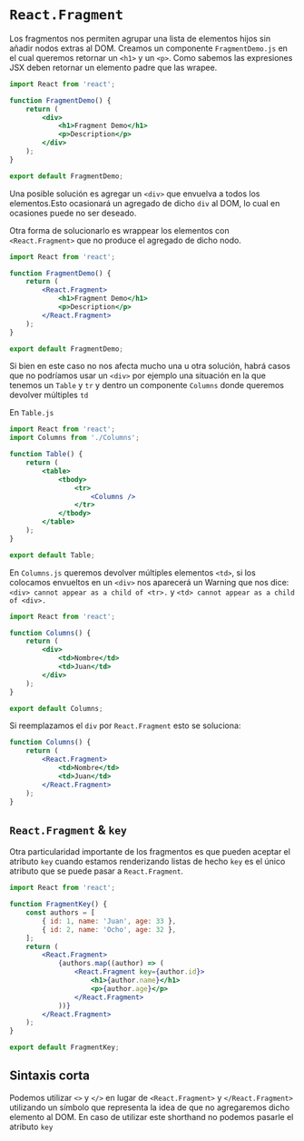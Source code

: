 # `React.Fragment`
Los fragmentos nos permiten agrupar una lista de elementos hijos sin añadir nodos extras al DOM.
Creamos un componente `FragmentDemo.js` en el cual queremos retornar un `<h1>` y un `<p>`. Como sabemos las expresiones JSX deben retornar un elemento padre que las  wrapee. 
```jsx
import React from 'react';

function FragmentDemo() {
	return (
		<div>
			<h1>Fragment Demo</h1>
			<p>Description</p>
		</div>
	);
}

export default FragmentDemo;
```
Una posible solución es agregar un `<div>` que envuelva a todos los elementos.Esto ocasionará un agregado de dicho `div` al DOM, lo cual en ocasiones puede no ser deseado.

Otra forma de solucionarlo es wrappear los elementos con `<React.Fragment>` que no produce el agregado de dicho nodo. 

```jsx
import React from 'react';

function FragmentDemo() {
	return (
		<React.Fragment>
			<h1>Fragment Demo</h1>
			<p>Description</p>
		</React.Fragment>
	);
}

export default FragmentDemo;
```

Si bien en este caso no nos afecta mucho una u otra solución, habrá casos que no podríamos usar un `<div>` por ejemplo una situación en la que tenemos un `Table` y `tr` y dentro un componente `Columns` donde queremos devolver múltiples `td`

En `Table.js`
```jsx
import React from 'react';
import Columns from './Columns';

function Table() {
	return (
		<table>
			<tbody>
				<tr>
					<Columns />
				</tr>
			</tbody>
		</table>
	);
}

export default Table;
```

En `Columns.js` queremos devolver múltiples elementos `<td>`, si los colocamos envueltos en un `<div>` nos aparecerá un Warning que nos dice: `<div> cannot appear as a child of <tr>.` y `<td> cannot appear as a child of <div>.`

```jsx
import React from 'react';

function Columns() {
	return (
		<div>
			<td>Nombre</td>
			<td>Juan</td>
		</div>
	);
}

export default Columns;
```
Si reemplazamos el `div` por `React.Fragment` esto se soluciona:

```jsx
function Columns() {
	return (
		<React.Fragment>
			<td>Nombre</td>
			<td>Juan</td>
		</React.Fragment>
	);
}
```

## `React.Fragment` & `key` 
Otra particularidad importante de los fragmentos es que pueden aceptar el atributo `key` cuando estamos renderizando listas de hecho `key`  es el único atributo que se puede pasar a  `React.Fragment`. 

```jsx
import React from 'react';

function FragmentKey() {
	const authors = [
		{ id: 1, name: 'Juan', age: 33 },
		{ id: 2, name: 'Ocho', age: 32 },
	];
	return (
		<React.Fragment>
			{authors.map((author) => (
				<React.Fragment key={author.id}>
					<h1>{author.name}</h1>
					<p>{author.age}</p>
				</React.Fragment>
			))}
		</React.Fragment>
	);
}

export default FragmentKey;

```


## Sintaxis corta
Podemos utilizar `<>` y `</>` en lugar de `<React.Fragment>` y `</React.Fragment>` utilizando un símbolo que representa la idea de que no agregaremos dicho elemento al DOM.
En caso de utilizar este shorthand no podemos pasarle el atributo `key`
